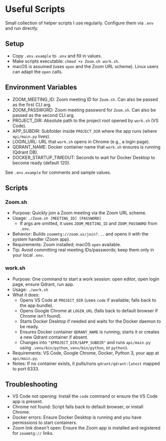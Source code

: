 # Useful Scripts

Small collection of helper scripts I use regularly. Configure them via `.env` and run directly.

## Setup
- Copy `.env.example` to `.env` and fill in values.
- Make scripts executable: `chmod +x Zoom.sh work.sh`.
- macOS is assumed (uses `open` and the Zoom URL scheme). Linux users can adapt the `open` calls.

## Environment Variables
- ZOOM_MEETING_ID: Zoom meeting ID for `Zoom.sh`. Can also be passed as the first CLI arg.
- ZOOM_PASSWORD: Zoom meeting password for `Zoom.sh`. Can also be passed as the second CLI arg.
- PROJECT_DIR: Absolute path to the project root opened by `work.sh` (VS Code).
- APP_SUBDIR: Subfolder inside `PROJECT_DIR` where the app runs (where `api/main.py` lives).
- LOGIN_URL: URL that `work.sh` opens in Chrome (e.g., a login page).
- QDRANT_NAME: Docker container name that `work.sh` ensures is running (Qdrant DB).
- DOCKER_STARTUP_TIMEOUT: Seconds to wait for Docker Desktop to become ready (default 120).

See `.env.example` for comments and sample values.

## Scripts

### Zoom.sh
- Purpose: Quickly join a Zoom meeting via the Zoom URL scheme.
- Usage: `./Zoom.sh [MEETING_ID] [PASSWORD]`
  - If args are omitted, it uses `ZOOM_MEETING_ID` and `ZOOM_PASSWORD` from `.env`.
- Behavior: Builds `zoommtg://zoom.us/join?...` and opens it with the system handler (Zoom app).
- Requirements: Zoom installed; macOS `open` available.
- Tip: Avoid committing real meeting IDs/passwords; keep them only in your local `.env`.

### work.sh
- Purpose: One command to start a work session: open editor, open login page, ensure Qdrant, run app.
- Usage: `./work.sh`
- What it does:
  - Opens VS Code at `PROJECT_DIR` (uses `code` if available; falls back to the app bundle).
  - Opens Google Chrome at `LOGIN_URL` (falls back to default browser if Chrome isn’t found).
  - Starts Docker Desktop if needed and waits for the Docker daemon to be ready.
  - Ensures Docker container `QDRANT_NAME` is running; starts it or creates a new Qdrant container if absent.
  - Changes into `"$PROJECT_DIR/$APP_SUBDIR"` and runs `api/main.py` using `.venv/bin/python`, `venv/bin/python`, or `python3`.
- Requirements: VS Code, Google Chrome, Docker, Python 3, your app at `api/main.py`.
- Notes: If no container exists, it pulls/runs `qdrant/qdrant:latest` mapped to port 6333.

## Troubleshooting
- VS Code not opening: Install the `code` command or ensure the VS Code app is present.
- Chrome not found: Script falls back to default browser, or install Chrome.
- Docker errors: Ensure Docker Desktop is running and you have permissions to start containers.
- Zoom link doesn’t open: Ensure the Zoom app is installed and registered for `zoommtg://` links.
